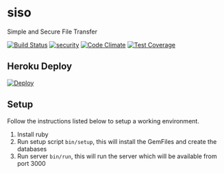# siso
Simple and Secure File Transfer

[![Build Status](https://travis-ci.org/rkokkelk/siso.svg?branch=master)](https://travis-ci.org/rkokkelk/siso) [![security](https://hakiri.io/github/rkokkelk/siso/master.svg)](https://hakiri.io/github/rkokkelk/siso/master) [![Code Climate](https://codeclimate.com/github/rkokkelk/siso/badges/gpa.svg)](https://codeclimate.com/github/rkokkelk/siso) [![Test Coverage](https://codeclimate.com/github/rkokkelk/siso/badges/coverage.svg)](https://codeclimate.com/github/rkokkelk/siso/coverage)

## Heroku Deploy
[![Deploy](https://www.herokucdn.com/deploy/button.svg)](https://heroku.com/deploy?env[RAILS_ENV]=heroku)

## Setup

Follow the instructions listed below to setup a working environment. 

1. Install ruby
2. Run setup script `bin/setup`, this will install the GemFiles and create the databases
3. Run server `bin/run`, this will run the server which will be available from port 3000
